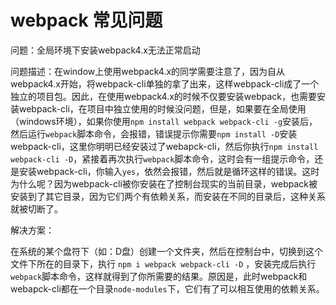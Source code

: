 # webpack 常见问题

问题：全局环境下安装webpack4.x无法正常启动

问题描述：在window上使用webpack4.x的同学需要注意了，因为自从webpack4.x开始，将webpack-cli单独的拿了出来，这样webpack-cli成了一个独立的项目包。因此，在使用webpack4.x的时候不仅要安装webpack，也需要安装webpack-cli，在项目中独立使用的时候没问题，但是，如果要在全局使用（windows环境），如果你使用`npm install webpack webpack-cli -g`安装后，然后运行`webpack`脚本命令，会报错，错误提示你需要`npm install -D`安装webpack-cli，这里你明明已经安装过了webapck-cli，然后你执行`npm install webpack-cli -D`，紧接着再次执行`webpack`脚本命令，这时会有一组提示命令，还是安装webpack-cli，你输入`yes`，依然会报错，然后就是循环这样的错误。这时为什么呢？因为webpack-cli被你安装在了控制台现实的当前目录，webpack被安装到了其它目录，因为它们两个有依赖关系，而安装在不同的目录后，这种关系就被切断了。

解决方案：

在系统的某个盘符下（如：D盘）创建一个文件夹，然后在控制台中，切换到这个文件下所在的目录下，执行 `npm i webpack webpack-cli -D` ，安装完成后执行`webpack`脚本命令，这样就得到了你所需要的结果。原因是，此时webpack和webapck-cli都在一个目录`node-modules`下，它们有了可以相互使用的依赖关系。